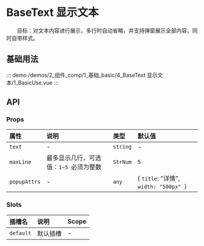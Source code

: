 # BaseText 显示文本

&emsp;&emsp;目标：对文本内容进行展示，多行时自动省略，并支持弹窗展示全部内容，同时自带样式。
## 基础用法



::: demo 
/demos/2_组件_comp/1_基础_basic/4_BaseText 显示文本/1_BasicUse.vue
:::


## API 

### Props

|属性|说明|类型|默认值|
|:---|:---|:---|:---|
|`text`|-|`string`|-|
|`maxLine`|最多显示几行，可选值：`1~5 `必须为整数|`StrNum`|`5`|
|`popupAttrs`|-|`any`|{ `title`: "详情", `width: "500px" `}|

### Slots

|插槽名|说明|Scope|
|:---|:---|:---|
|`default`|默认插槽|-|
